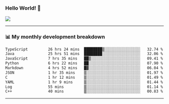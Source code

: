 ### Hello World! 👋

<a>
  <img align="center" src="https://github-readme-stats.vercel.app/api?username=megatunger&count_private=true&include_all_commits=true&bg_color=30,56CCF2,2F80ED&title_color=fff&text_color=fff" />
</a>

------
### 📊 My monthly development breakdown

<!--START_SECTION:waka-->

```txt
TypeScript         26 hrs 24 mins  ████████▒░░░░░░░░░░░░░░░░   32.74 %
Java               25 hrs 51 mins  ████████░░░░░░░░░░░░░░░░░   32.06 %
JavaScript         7 hrs 35 mins   ██▒░░░░░░░░░░░░░░░░░░░░░░   09.41 %
Python             6 hrs 22 mins   ██░░░░░░░░░░░░░░░░░░░░░░░   07.90 %
Markdown           4 hrs 52 mins   █▓░░░░░░░░░░░░░░░░░░░░░░░   06.04 %
JSON               1 hr 35 mins    ▒░░░░░░░░░░░░░░░░░░░░░░░░   01.97 %
C                  1 hr 12 mins    ▒░░░░░░░░░░░░░░░░░░░░░░░░   01.49 %
YAML               1 hr 9 mins     ▒░░░░░░░░░░░░░░░░░░░░░░░░   01.44 %
Log                55 mins         ▒░░░░░░░░░░░░░░░░░░░░░░░░   01.14 %
C++                40 mins         ▒░░░░░░░░░░░░░░░░░░░░░░░░   00.83 %
```

<!--END_SECTION:waka-->

------
